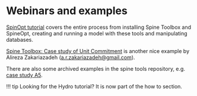 # Webinars and examples

[SpinOpt tutorial](https://www.youtube.com/watch?v=brf6rlzNDR0) covers the entire process from installing Spine Toolbox and SpineOpt, creating and running a model with these tools and manipulating databases.

[Spine Toolbox: Case study of Unit Commitment](https://www.youtube.com/watch?v=IYIEDyBsSvk) is another nice example by Alireza Zakariazadeh (a.r.zakariazadeh@gmail.com).

There are also some archived examples in the spine tools repository, e.g. [case study A5](https://github.com/spine-tools/spine-cs-a5).

!!! tip
    Looking for the Hydro tutorial? It is now part of the how to section.
